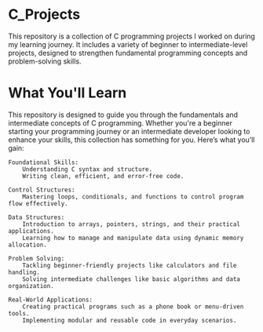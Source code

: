 # C_Projects
This repository is a collection of C programming projects I worked on during my learning journey. It includes a variety of beginner to intermediate-level projects, designed to strengthen fundamental programming concepts and problem-solving skills.

# What You'll Learn
This repository is designed to guide you through the fundamentals and intermediate concepts of C programming. Whether you're a beginner starting your programming journey or an intermediate developer looking to enhance your skills, this collection has something for you. Here’s what you’ll gain:

    Foundational Skills:
        Understanding C syntax and structure.
        Writing clean, efficient, and error-free code.

    Control Structures:
        Mastering loops, conditionals, and functions to control program flow effectively.

    Data Structures:
        Introduction to arrays, pointers, strings, and their practical applications.
        Learning how to manage and manipulate data using dynamic memory allocation.

    Problem Solving:
        Tackling beginner-friendly projects like calculators and file handling.
        Solving intermediate challenges like basic algorithms and data organization.

    Real-World Applications:
        Creating practical programs such as a phone book or menu-driven tools.
        Implementing modular and reusable code in everyday scenarios.
